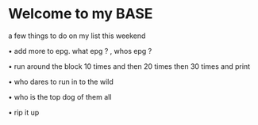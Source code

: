 # Welcome to my BASE
a few things to do on my list this weekend

•	add more to epg. what epg ? , whos epg ?

•	run around the block 10 times and then 20 times then 30 times and print

•	who dares to run in to the wild

•	who is the top dog of them all

•	rip it up
